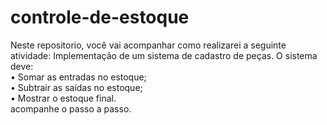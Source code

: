 # controle-de-estoque

Neste repositorio, você vai acompanhar como realizarei a seguinte atividade:
Implementação de um sistema de cadastro de peças.
O sistema deve:<br>
• Somar as entradas no estoque;<br>
• Subtrair as saídas no estoque;<br>
• Mostrar o estoque final.<br>
acompanhe
o passo a passo.

